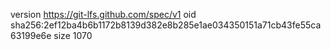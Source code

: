 version https://git-lfs.github.com/spec/v1
oid sha256:2ef12ba4b6b1172b8139d382e8b285e1ae034350151a71cb43fe55ca63199e6e
size 1070
